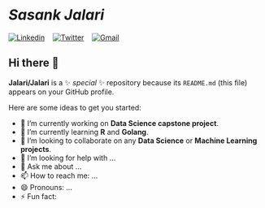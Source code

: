 # ***Sasank Jalari***

[![Linkedin](https://www.iconfinder.com/data/icons/logotypes/32/square-linkedin-24.png)](https://www.linkedin.com/in/sasank-jalari-b592b9143/)  &nbsp;&nbsp;                       [![Twitter](https://www.iconfinder.com/data/icons/social-flat-rounded-rects/512/twitter-24.png)](https://twitter.com/sasankjalari)    &nbsp;&nbsp;                                   [![Gmail](https://www.iconfinder.com/data/icons/social-media-logos-6/512/112-gmail_email_mail-24.png)](mailto:sasankjalari11@gmail.com)

## Hi there 👋

**Jalari/Jalari** is a ✨ _special_ ✨ repository because its `README.md` (this file) appears on your GitHub profile.

Here are some ideas to get you started:

- 🔭 I’m currently working on **Data Science capstone project**. 
- 🌱 I’m currently learning **R** and **Golang**.
- 👯 I’m looking to collaborate on any **Data Science** or **Machine Learning projects**.
- 🤔 I’m looking for help with ...
- 💬 Ask me about ...
- 📫 How to reach me: ...
- 😄 Pronouns: ...
- ⚡ Fun fact: 
